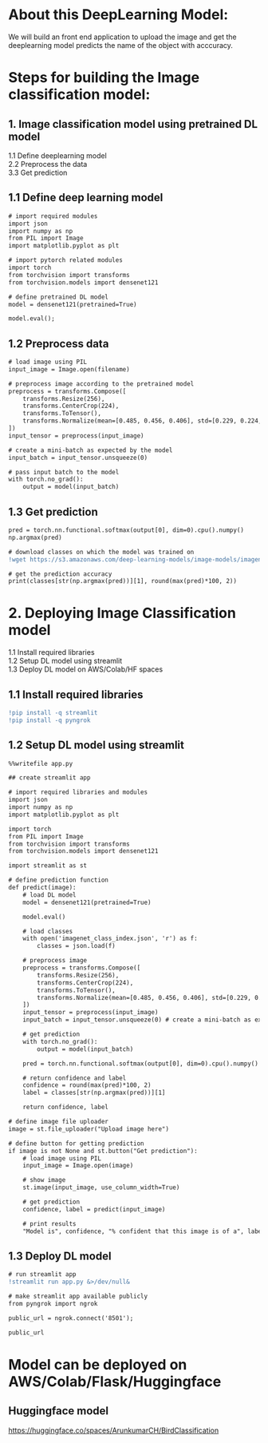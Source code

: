 # About this DeepLearning Model:
  We will build an front end application to upload the image and get the deeplearning model predicts the name of the object with acccuracy.
  
# Steps for building the Image classification model:
## 1. Image classification model using pretrained DL model
  1.1 Define deeplearning model  
  2.2 Preprocess the data   
  3.3 Get prediction  

## 1.1 Define deep learning model
```diff
# import required modules
import json
import numpy as np
from PIL import Image
import matplotlib.pyplot as plt

# import pytorch related modules
import torch
from torchvision import transforms
from torchvision.models import densenet121
```
```diff
# define pretrained DL model
model = densenet121(pretrained=True)

model.eval();
```
## 1.2 Preprocess data
```diff
# load image using PIL
input_image = Image.open(filename)

# preprocess image according to the pretrained model
preprocess = transforms.Compose([
    transforms.Resize(256),
    transforms.CenterCrop(224),
    transforms.ToTensor(),
    transforms.Normalize(mean=[0.485, 0.456, 0.406], std=[0.229, 0.224, 0.225]),
])
input_tensor = preprocess(input_image)

# create a mini-batch as expected by the model
input_batch = input_tensor.unsqueeze(0) 

# pass input batch to the model
with torch.no_grad():
    output = model(input_batch)
 ```
 ## 1.3 Get prediction
 ```diff 
 pred = torch.nn.functional.softmax(output[0], dim=0).cpu().numpy()
np.argmax(pred)
```
```diff
# download classes on which the model was trained on 
!wget https://s3.amazonaws.com/deep-learning-models/image-models/imagenet_class_index.json
```
```diff
# get the prediction accuracy
print(classes[str(np.argmax(pred))][1], round(max(pred)*100, 2))
```
# 2. Deploying Image Classification model
1.1 Install required libraries  
1.2 Setup DL model using streamlit  
1.3 Deploy DL model on AWS/Colab/HF spaces    

## 1.1 Install required libraries
```diff
!pip install -q streamlit
!pip install -q pyngrok
```
## 1.2 Setup DL model using streamlit
```diff
%%writefile app.py

## create streamlit app

# import required libraries and modules
import json
import numpy as np
import matplotlib.pyplot as plt

import torch
from PIL import Image
from torchvision import transforms
from torchvision.models import densenet121

import streamlit as st

# define prediction function
def predict(image):
    # load DL model
    model = densenet121(pretrained=True)

    model.eval()

    # load classes
    with open('imagenet_class_index.json', 'r') as f:
        classes = json.load(f)

    # preprocess image
    preprocess = transforms.Compose([
        transforms.Resize(256),
        transforms.CenterCrop(224),
        transforms.ToTensor(),
        transforms.Normalize(mean=[0.485, 0.456, 0.406], std=[0.229, 0.224, 0.225]),
    ])
    input_tensor = preprocess(input_image)
    input_batch = input_tensor.unsqueeze(0) # create a mini-batch as expected by the model

    # get prediction
    with torch.no_grad():
        output = model(input_batch)

    pred = torch.nn.functional.softmax(output[0], dim=0).cpu().numpy()

    # return confidence and label
    confidence = round(max(pred)*100, 2)
    label = classes[str(np.argmax(pred))][1]

    return confidence, label

# define image file uploader
image = st.file_uploader("Upload image here")

# define button for getting prediction
if image is not None and st.button("Get prediction"):
    # load image using PIL
    input_image = Image.open(image)

    # show image
    st.image(input_image, use_column_width=True)

    # get prediction
    confidence, label = predict(input_image)

    # print results
    "Model is", confidence, "% confident that this image is of a", label
  ```
## 1.3 Deploy DL model
  ```diff
  # run streamlit app
  !streamlit run app.py &>/dev/null&
  ```
  ```diff
  # make streamlit app available publicly
  from pyngrok import ngrok

  public_url = ngrok.connect('8501');

  public_url
```

# Model can be deployed on AWS/Colab/Flask/Huggingface

## Huggingface model
https://huggingface.co/spaces/ArunkumarCH/BirdClassification
